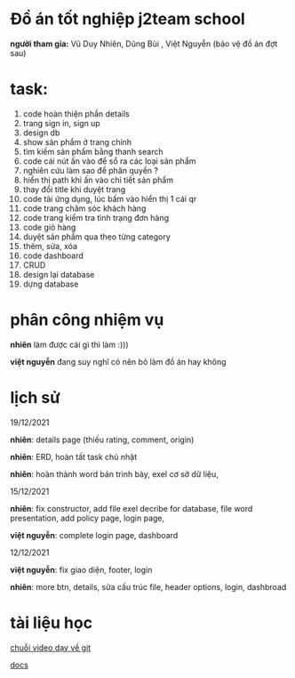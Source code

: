 # Đồ án tốt nghiệp j2team school 

**người tham gia:** Vũ Duy Nhiên, Dũng Bùi , Việt Nguyễn (bảo vệ đồ án đợt sau)

# task:

1. code hoàn thiện phần details
2. trang sign in, sign up
3. design db
4. show sản phẩm ở trang chính
5. tìm kiếm sản phẩm bằng thanh search
6. code cái nút ấn vào để sổ ra các loại sản phẩm
7. nghiên cứu làm sao để phân quyền ?
8. hiển thị path khi ấn vào chi tiết sản phẩm
9. thay đổi title khi duyệt trang
10. code tải ứng dụng, lúc bấm vào hiển thị 1 cái qr
11. code trang chăm sóc khách hàng
12. code trang kiểm tra tình trạng đơn hàng
13. code giỏ hàng
14. duyệt sản phẩm qua theo từng category
15. thêm, sửa, xóa
16. code dashboard
17. CRUD
18. design lại database
19. dựng database

# phân công nhiệm vụ

**nhiên** làm được cái gì thì làm :)))

**việt nguyễn** đang suy nghĩ có nên bỏ làm đồ án hay không

# lịch sử

19/12/2021

**nhiên**: details page (thiếu rating, comment, origin)

**nhiên**: ERD, hoàn tất task chủ nhật 

**nhiên**:  hoàn thành word bản trình bày, exel cơ sở dữ liệu, 

15/12/2021

**nhiên**: fix constructor, add file exel decribe for database, file word presentation, add policy page, login page, 

**việt nguyễn**: complete login page, dashboard

12/12/2021

**việt nguyễn**: fix giao diện, footer, login

 **nhiên**: more btn, details, sửa cấu trúc file, header options, login, dashbroad
 

# **tài liệu học** 

[chuỗi video dạy về git ](https://www.youtube.com/playlist?list=PLkY6Xj8Sg8-viFVtaVps_h_Emi2wQyE7q)

[docs](https://backlog.com/git-tutorial/vn/)

